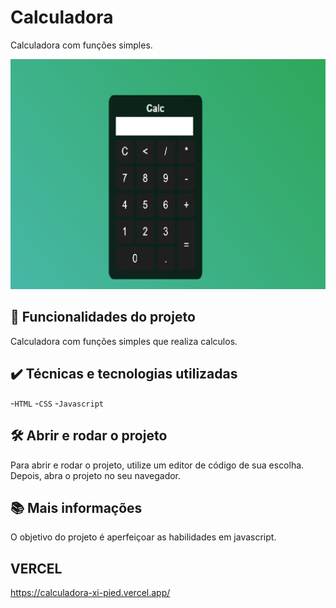 # Calculadora

Calculadora com funções simples.

<img src="./screenshot.png" alt="Calculadora">

## 🔨 Funcionalidades do projeto

Calculadora com funções simples que realiza calculos.

## ✔️ Técnicas e tecnologias utilizadas

-`HTML`
-`CSS`
-`Javascript`

## 🛠️ Abrir e rodar o projeto

Para abrir e rodar o projeto, utilize um editor de código de sua escolha.
Depois, abra o projeto no seu navegador.

## 📚 Mais informações

O objetivo do projeto é aperfeiçoar as habilidades em javascript.

## VERCEL

https://calculadora-xi-pied.vercel.app/
